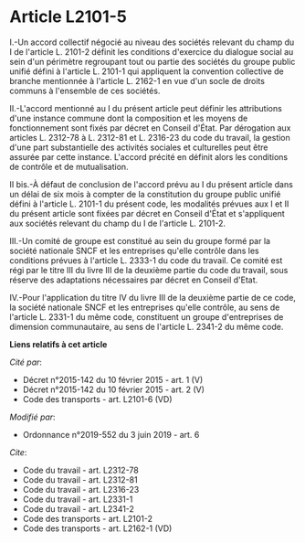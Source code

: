# Article L2101-5

I.-Un accord collectif négocié au niveau des sociétés relevant du champ du I de l'article L. 2101-2 définit les conditions
d'exercice du dialogue social au sein d'un périmètre regroupant tout ou partie des sociétés du groupe public unifié défini à
l'article L. 2101-1 qui appliquent la convention collective de branche mentionnée à l'article L. 2162-1 en vue d'un socle de
droits communs à l'ensemble de ces sociétés.

II.-L'accord mentionné au I du présent article peut définir les attributions d'une instance commune dont la composition et
les moyens de fonctionnement sont fixés par décret en Conseil d'État. Par dérogation aux articles L. 2312-78 à L. 2312-81 et
L. 2316-23 du code du travail, la gestion d'une part substantielle des activités sociales et culturelles peut être assurée
par cette instance. L'accord précité en définit alors les conditions de contrôle et de mutualisation.

II bis.-À défaut de conclusion de l'accord prévu au I du présent article dans un délai de six mois à compter de la
constitution du groupe public unifié défini à l'article L. 2101-1 du présent code, les modalités prévues aux I et II du
présent article sont fixées par décret en Conseil d'État et s'appliquent aux sociétés relevant du champ du I de l'article L.
2101-2.

III.-Un comité de groupe est constitué au sein du groupe formé par la société nationale SNCF et les entreprises qu'elle
contrôle dans les conditions prévues à l'article L. 2333-1 du code du travail. Ce comité est régi par le titre III du livre
III de la deuxième partie du code du travail, sous réserve des adaptations nécessaires par décret en Conseil d'Etat.

IV.-Pour l'application du titre IV du livre III de la deuxième partie de ce code, la société nationale SNCF et les
entreprises qu'elle contrôle, au sens de l'article L. 2331-1 du même code, constituent un groupe d'entreprises de dimension
communautaire, au sens de l'article L. 2341-2 du même code.

**Liens relatifs à cet article**

_Cité par_:

  - Décret n°2015-142 du 10 février 2015 - art. 1 (V)
  - Décret n°2015-142 du 10 février 2015 - art. 2 (V)
  - Code des transports - art. L2101-6 (VD)

_Modifié par_:

  - Ordonnance n°2019-552 du 3 juin 2019 - art. 6

_Cite_:

  - Code du travail - art. L2312-78
  - Code du travail - art. L2312-81
  - Code du travail - art. L2316-23
  - Code du travail - art. L2331-1
  - Code du travail - art. L2341-2
  - Code des transports - art. L2101-2
  - Code des transports - art. L2162-1 (VD)
